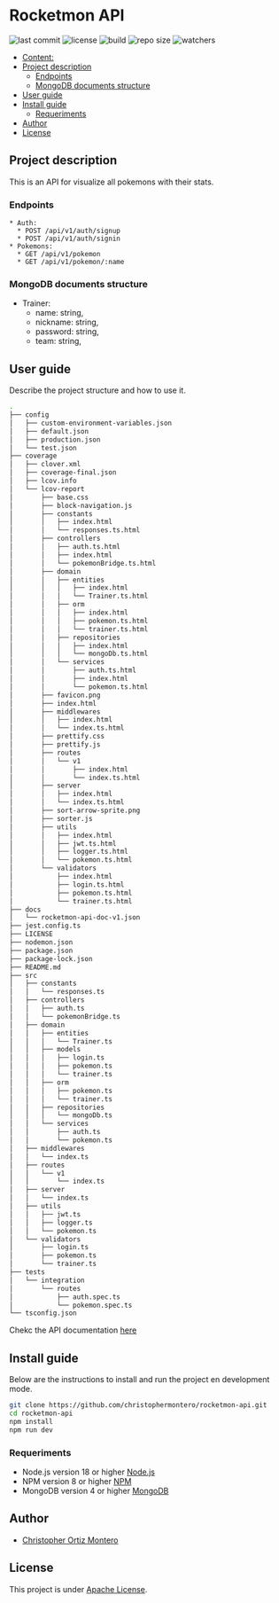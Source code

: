 # Rocketmon API

![last commit](https://img.shields.io/github/last-commit/christophermontero/rocketmon-api)
![license](https://img.shields.io/github/license/christophermontero/rocketmon-api)
![build](https://img.shields.io/github/actions/workflow/status/christophermontero/rocketmon-api/pipeline.yml)
![repo size](https://img.shields.io/github/repo-size/christophermontero/rocketmon-api)
![watchers](https://img.shields.io/github/watchers/christophermontero/rocketmon-api?style=social)

- [Content:](#content)
- [Project description](#project-description)
  - [Endpoints](#endpoints)
  - [MongoDB documents structure](#mongodb-documents-structure)
- [User guide](#user-guide)
- [Install guide](#install-guide)
  - [Requeriments](#requeriments)
- [Author](#autores)
- [License](#License)

## Project description

This is an API for visualize all pokemons with their stats.

### Endpoints

```
* Auth:
  * POST /api/v1/auth/signup
  * POST /api/v1/auth/signin
* Pokemons:
  * GET /api/v1/pokemon
  * GET /api/v1/pokemon/:name
```

### MongoDB documents structure

- Trainer:
  - name: string,
  - nickname: string,
  - password: string,
  - team: string,

## User guide

Describe the project structure and how to use it.

```bash
.
├── config
│   ├── custom-environment-variables.json
│   ├── default.json
│   ├── production.json
│   └── test.json
├── coverage
│   ├── clover.xml
│   ├── coverage-final.json
│   ├── lcov.info
│   └── lcov-report
│       ├── base.css
│       ├── block-navigation.js
│       ├── constants
│       │   ├── index.html
│       │   └── responses.ts.html
│       ├── controllers
│       │   ├── auth.ts.html
│       │   ├── index.html
│       │   └── pokemonBridge.ts.html
│       ├── domain
│       │   ├── entities
│       │   │   ├── index.html
│       │   │   └── Trainer.ts.html
│       │   ├── orm
│       │   │   ├── index.html
│       │   │   ├── pokemon.ts.html
│       │   │   └── trainer.ts.html
│       │   ├── repositories
│       │   │   ├── index.html
│       │   │   └── mongoDb.ts.html
│       │   └── services
│       │       ├── auth.ts.html
│       │       ├── index.html
│       │       └── pokemon.ts.html
│       ├── favicon.png
│       ├── index.html
│       ├── middlewares
│       │   ├── index.html
│       │   └── index.ts.html
│       ├── prettify.css
│       ├── prettify.js
│       ├── routes
│       │   └── v1
│       │       ├── index.html
│       │       └── index.ts.html
│       ├── server
│       │   ├── index.html
│       │   └── index.ts.html
│       ├── sort-arrow-sprite.png
│       ├── sorter.js
│       ├── utils
│       │   ├── index.html
│       │   ├── jwt.ts.html
│       │   ├── logger.ts.html
│       │   └── pokemon.ts.html
│       └── validators
│           ├── index.html
│           ├── login.ts.html
│           ├── pokemon.ts.html
│           └── trainer.ts.html
├── docs
│   └── rocketmon-api-doc-v1.json
├── jest.config.ts
├── LICENSE
├── nodemon.json
├── package.json
├── package-lock.json
├── README.md
├── src
│   ├── constants
│   │   └── responses.ts
│   ├── controllers
│   │   ├── auth.ts
│   │   └── pokemonBridge.ts
│   ├── domain
│   │   ├── entities
│   │   │   └── Trainer.ts
│   │   ├── models
│   │   │   ├── login.ts
│   │   │   ├── pokemon.ts
│   │   │   └── trainer.ts
│   │   ├── orm
│   │   │   ├── pokemon.ts
│   │   │   └── trainer.ts
│   │   ├── repositories
│   │   │   └── mongoDb.ts
│   │   └── services
│   │       ├── auth.ts
│   │       └── pokemon.ts
│   ├── middlewares
│   │   └── index.ts
│   ├── routes
│   │   └── v1
│   │       └── index.ts
│   ├── server
│   │   └── index.ts
│   ├── utils
│   │   ├── jwt.ts
│   │   ├── logger.ts
│   │   └── pokemon.ts
│   └── validators
│       ├── login.ts
│       ├── pokemon.ts
│       └── trainer.ts
├── tests
│   └── integration
│       └── routes
│           ├── auth.spec.ts
│           └── pokemon.spec.ts
└── tsconfig.json

```

Chekc the API documentation [here](https://rocketmon-api.herokuapp.com/api/v1/docs)

## Install guide

Below are the instructions to install and run the project en development mode.

```bash
git clone https://github.com/christophermontero/rocketmon-api.git
cd rocketmon-api
npm install
npm run dev
```

### Requeriments

- Node.js version 18 or higher [Node.js](https://nodejs.org/en/)
- NPM version 8 or higher [NPM](https://www.npmjs.com/)
- MongoDB version 4 or higher [MongoDB](https://www.mongodb.com/)

## Author

- [Christopher Ortiz Montero](https://github.com/christophermontero)

## License

This project is under [Apache License](https://www.apache.org/licenses/LICENSE-2.0).
